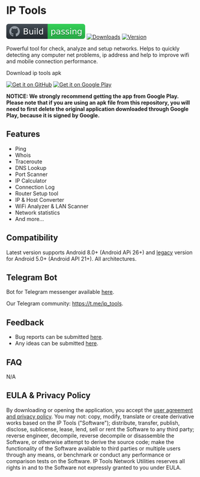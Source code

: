 # IP Tools
[![Build status](https://github.com/IPToolsApp/IPToolsApp/blob/main/badge.svg)](https:/github.com/IPToolsApp/ip-tools-apk/actions) [![Downloads](https://img.shields.io/github/downloads/IPToolsApp/ip-tools-apk/total.svg?color=blue?style=flat)](https://IPToolsApp/ip-tools-apk/releases/latest) [![Version](https://img.shields.io/github/v/release/IPToolsApp/ip-tools-apk??color=bluelabel=version)](https://IPToolsApp/ip-tools-apk/releases)

Powerful tool for check, analyze and setup networks. Helps to quickly detecting any computer net problems, ip address and help to improve wifi and mobile connection performance.

Download ip tools apk

[<img src="https://raw.githubusercontent.com/andOTP/andOTP/master/assets/badges/get-it-on-github.png" alt="Get it on GitHub" height="80">](https://github.com/IPToolsApp/ip-tools-apk/releases/latest)
[<img src="https://play.google.com/intl/en_us/badges/images/generic/en_badge_web_generic.png" alt="Get it on Google Play" height="80">](https://ip-tools.app/android_classic)

**NOTICE: We strongly recommend getting the app from Google Play. Please note that if you are using an apk file from this repository, you will need to first delete the original application downloaded through Google Play, because it is signed by Google.** 

## Features
* Ping
* Whois
* Traceroute
* DNS Lookup
* Port Scanner
* IP Calculator
* Connection Log
* Router Setup tool
* IP & Host Converter
* WiFi Analyzer & LAN Scanner
* Network statistics
* And more...

## Compatibility
Latest version supports Android 8.0+ (Android APi 26+) and [legacy](https://github.com/IPToolsApp/ip-tools-apk/releases/tag/8.70) version for Android 5.0+ (Android API 21+). All architectures.

## Telegram Bot
Bot for Telegram messenger available [here](https://t.me/ip_tools_bot).

Our Telegram community: https://t.me/ip_tools.

## Feedback 
* Bug reports can be submitted [here](https://github.com/IPToolsApp/ip-tools-apk/issues).
* Any ideas can be submitted [here](https://github.com//IPToolsApp/ip-tools-apk/discussions).

## FAQ
N/A

## EULA & Privacy Policy
By downloading or opening the application, you accept the [user agreement and privacy policy](https://ip-tools.app/eula). 
You may not: copy, modify, translate or create derivative works based on the  IP Tools ("Software"); distribute, transfer, publish, disclose, sublicense, lease, lend, sell or rent the Software to any third party; reverse engineer, decompile, reverse decompile or disassemble the Software, or otherwise attempt to derive the source code; make the functionality of the Software available to third parties or multiple users through any means, or benchmark or conduct any performance or comparison tests on the Software. IP Tools Network Utilities reserves all rights in and to the Software not expressly granted to you under EULA.
